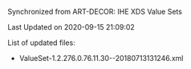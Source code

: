 Synchronized from ART-DECOR: IHE XDS Value Sets

Last Updated on 2020-09-15 21:09:02

List of updated files:
* ValueSet-1.2.276.0.76.11.30--20180713131246.xml
